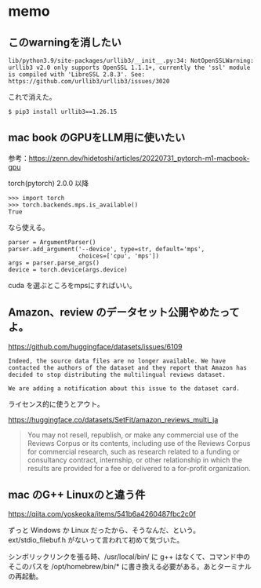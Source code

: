 # memo

## このwarningを消したい
```
lib/python3.9/site-packages/urllib3/__init__.py:34: NotOpenSSLWarning: urllib3 v2.0 only supports OpenSSL 1.1.1+, currently the 'ssl' module is compiled with 'LibreSSL 2.8.3'. See: https://github.com/urllib3/urllib3/issues/3020
```
これで消えた。
```
$ pip3 install urllib3==1.26.15
```

## mac book のGPUをLLM用に使いたい

参考：https://zenn.dev/hidetoshi/articles/20220731_pytorch-m1-macbook-gpu

torch(pytorch) 2.0.0 以降

```
>>> import torch
>>> torch.backends.mps.is_available()
True
```

なら使える。

```
parser = ArgumentParser()
parser.add_argument('--device', type=str, default='mps',
                    choices=['cpu', 'mps'])
args = parser.parse_args()
device = torch.device(args.device)
```
cuda を選ぶところをmpsにすればいい。

## Amazon、review のデータセット公開やめたってよ。

https://github.com/huggingface/datasets/issues/6109

```
Indeed, the source data files are no longer available. We have contacted the authors of the dataset and they report that Amazon has decided to stop distributing the multilingual reviews dataset.

We are adding a notification about this issue to the dataset card.
```

ライセンス的に使うとアウト。

https://huggingface.co/datasets/SetFit/amazon_reviews_multi_ja

> You may not resell, republish, or make any commercial use of the Reviews Corpus or its contents, including use of the Reviews Corpus for commercial research, such as research related to a funding or consultancy contract, internship, or other relationship in which the results are provided for a fee or delivered to a for-profit organization. 

## mac のG++ Linuxのと違う件

https://qiita.com/yoskeoka/items/541b6a4260487fbc2c0f

ずっと Windows か Linux だったから、そうなんだ、という。 ext/stdio_filebuf.h がないって言われて初めて気づいた。

シンボリックリンクを張る時、/usr/local/bin/ に g++ はなくて、コマンド中のそこのパスを /opt/homebrew/bin/* に書き換える必要がある。あとターミナルの再起動。


